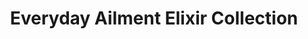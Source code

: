 ---
title: Everyday Ailment Elixir Collection
product-category: gift-bundle
sitemap: true
name: Everyday Ailment Elixir Collection
description: blank
size: blank
strength: blank
image-url: /assets/img/bundles/bundle-roller.jpg
image-large-url: /assets/img/bundles/large/bundle-roller.jpg
price: 75
price_wholesale: 75
weight: 270
display_order: 4
cell_layout:
orderable: true
hidden: false
new: false
background-color: '#DDE2D9'
featured_bundle: false
long_description: >-
  Three different, powerful essential oil blends geared towards three of the
  most common everyday ailments: headaches, anxiety and insomnia. Each elixir is
  handcrafted with therapeutic grade essential oils, hemp-derived CBD, organic
  herbs and a cleansed and charged crystal mined sustainably from the earth.
  Perfect for on the go, easy, discreet relief.
ingredients: blank
history: blank
healing-properties: blank
product-notes: >-
  Life Flower products are made in small batches with all-natural and boutique
  ingredients. Orders are processed and ship within 14 business days. Please
  allow additional time for&nbsp;delivery.
---